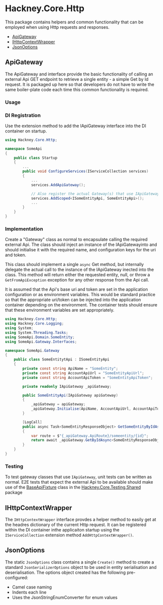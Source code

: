 # Hackney.Core.Http

This package contains helpers and common functionality that can be employed when using Http requests and responses.

* [ApiGateway](#ApiGateway)
* [IHttpContextWrapper](#IHttpContextWrapper)
* [JsonOptions](#JsonOptions)

## ApiGateway

The ApiGateway and interface provide the basic functionality of calling an external Api GET endpoint to retrieve a single entity - a simple Get by Id request.
It is packaged up here so that developers do not have to write the same boiler-plate code each time this common functionality is required.

### Usage

### DI Registration
Use the extension method to add the IApiGateway interface into the DI container on startup.
```csharp
using Hackney.Core.Http;

namespace SomeApi
{
    public class Startup
    {
        ...
        public void ConfigureServices(IServiceCollection services)
        {
            ...
            services.AddApiGateway();

            // Also register the actual Gateway(s) that use IApiGateway            
            services.AddScoped<ISomeEntityApi, SomeEntityApi>();
            ...
        }
    }
}

```

### Implementation
Create a "Gateway" class as normal to encapsulate calling the required external Api. 
The class should inject an instance of the IApiGatewayinto and should initialise it with the required name, and configuration keys for the uri and token.

This class should implement a single `async` Get method, but internally delegate the actual call to the instance of the IApiGateway inected into the class.
This method will return either the requested entity, null, or throw a `GetFromApiException` exception for any other response from the Api call.

It is assumed that the Api's base uri and token are set in the application configuration or as environment variables. 
This would be standard practice so that the appropriate uri/token can be injected into the application container depending on the environment.
The container tests should ensure that these environment variables are set appropriately.  

```csharp
using Hackney.Core.Http;
using Hackney.Core.Logging;
using System;
using System.Threading.Tasks;
using SomeApi.Domain.SomeEntity;
using SomeApi.Gateway.Interfaces;

namespace SomeApi.Gateway
{
    public class SomeEntitytApi : ISomeEntityApi
    {
        private const string ApiName = "SomeEntity";
        private const string AccountApiUrl = "SomeEntityApiUrl";
        private const string AccountApiToken = "SomeEntityApiToken";

        private readonly IApiGateway _apiGateway;

        public SomeEntityApi(IApiGateway apiGateway)
        {
            _apiGateway = apiGateway;
            _apiGateway.Initialise(ApiName, AccountApiUrl, AccountApiToken);
        }

        [LogCall]
        public async Task<SomeEntityResponseObject> GetSomeEntityByIdAsync(Guid id, Guid correlationId)
        {
            var route = $"{_apiGateway.ApiRoute}/someentity/{id}";
            return await _apiGateway.GetByIdAsync<SomeEntityResponseObject>(route, id, correlationId);
        }
    }
}
```

### Testing
To test gateway classes that use `IApiGateway`, unit tests can be written as normal.
E2E tests that expect the external Api to be available should make use of the [BaseApiFixture](#/../Hackney.Core.Testing/Hackney.Core.Testing.Shared/README.md#BaseApiFixture) 
class in the [Hackney.Core.Testing.Shared](#/../Hackney.Core.Testing/Hackney.Core.Testing.Shared) package

## IHttpContextWrapper

The `IHttpContextWrapper` interface provdes a helper method to easily get at the headres dictionary of the current Http request.
It can be registered within the DI container inthe applicaiton startup using the `IServiceCollection` extension method `AddHttpContextWrapper()`.

## JsonOptions
The static `JsonOptions` class contains a single `Create()` method to create a standard `JsonSerializerOptions` object to be used in entity serialisation 
and deserialisation.
The options object created has the following pre-configured:
* Camel case naming 
* Indents each line
* Uses the JsonStringEnumConverter for enum values